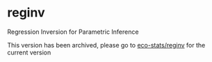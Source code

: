 # reginv
 Regression Inversion for Parametric Inference

This version has been archived, please go to
[eco-stats/reginv](https://github.com/eco-stats/reginv)
for the current version
